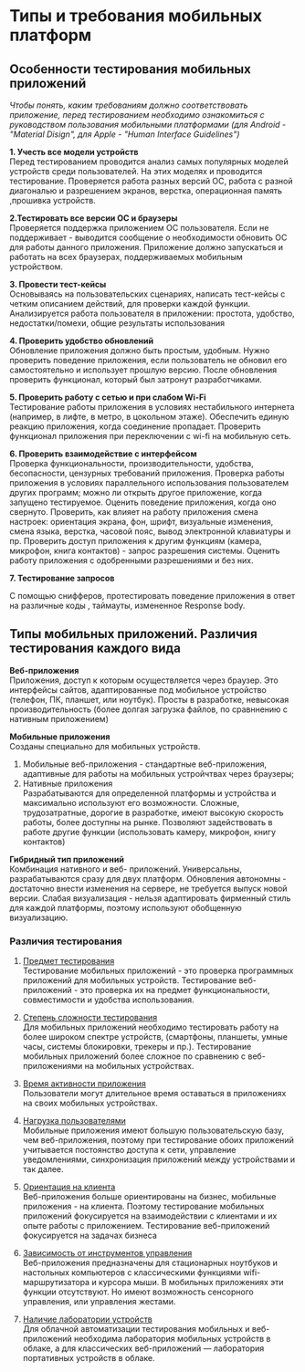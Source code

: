 # Типы и требования мобильных платформ  

## Особенности тестирования мобильных приложений  

*Чтобы понять, каким требованиям должно соответствовать приложение, перед тестированием необходимо ознакомиться с руководством пользования мобильными платформами (для Android - "Material Disign", для Apple - "Human Interface Guidelines")*  

**1. Учесть все модели устройств**  
Перед тестированием проводится анализ самых популярных моделей устройств среди пользователей. На этих моделях и проводится тестирование. Проверяется работа разных версий ОС, работа с разной диагональю и разрешением экранов, верстка, операционная память ,прошивка устройств.  

**2.Тестировать все версии ОС и браузеры**    
Проверяется поддержка приложением ОС пользователя. Если не поддерживает - выводится сообщение о необходимости обновить ОС для работы данного приложения. Приложение должно запускаться и работать на всех браузерах, поддерживаемых мобильным устройством.   

**3. Провести тест-кейсы**  
Основываясь на пользовательских сценариях, написать тест-кейсы с четким описанием действий, для проверки каждой функции. Анализируется работа пользователя в приложении: простота, удобство, недостатки/помехи, общие результаты использования  

**4. Проверить удобство обновлений**  
Обновление приложения должно быть простым, удобным. Нужно проверить поведение приложения, если пользователь не обновил его самостоятельно и использует прошлую версию. После обновления проверить функционал, который был затронут разработчиками. 

**5. Проверить работу с сетью и при слабом Wi-Fi**  
Тестирование работы приложения в условиях нестабильного интернета (например, в лифте, в метро, в цокольном этаже). Обеспечить единую реакцию приложения, когда соединение пропадает.  Проверить функционал приложения при переключении с wi-fi на мобильную сеть.

**6. Проверить взаимодействие с интерфейсом**  
Проверка функциональности, производительности, удобства, бесопасности, цензурных требований приложения. Проверка работы приложения в условиях параллельного использования пользователем других программ; можно ли открыть другое приложение, когда запущено тестируемое. Оценить поведение приложения, когда оно свернуто. Проверить, как влияет на работу приложения смена настроек: ориентация экрана, фон, шрифт, визуальные изменения, смена языка, верстка, часовой пояс, вывод электронной клавиатуры и пр. Проверить доступ приложения к другим функциям (камера, микрофон, книга контактов) - запрос разрешения системы. Оценить работу приложения с одобренными разрешениями и без них.  

**7. Тестирование запросов**  

С помощью снифферов, протестировать поведение приложения в ответ на различные коды , таймауты, измененное Response body.

## Типы мобильных приложений. Различия тестирования каждого вида  



**Веб-приложения**   
Приложения, доступ к которым осуществляется через браузер. Это интерфейсы сайтов, адаптированные под мобильное устройство (телефон,  ПК, планшет, или ноутбук). Просты в разработке, невысокая производительность (более долгая загрузка файлов, по сравннению с нативным приложением)  

**Мобильные приложения**   
Созданы специально для мобильных устройств.  
1. Мобильные веб-приложения - стандартные веб-приложения, адаптивные для работы на мобильных устройчтвах через браузеры;  
2. Нативные приложения  
Разрабатываются для определенной платформы и устройства и максимально используют его возможности. Сложные, трудозатратные, дорогие в разработке, имеют высокую скорость работы, более доступны на рынке. Позволяют задействовать в работе другие функции (использовать камеру, микрофон, книгу контактов)  

**Гибридный тип приложений**  
Комбинация нативного и веб- приложений. Универсальны, разрабатываются сразу для двух платформ.  Обновления автономны - достаточно внести изменения на сервере, не требуется выпуск новой версии. Слабая визуализация - нельзя адаптировать фирменный стиль для каждой платформы, поэтому используют обобщенную визуализацию.

### Различия тестирования   

1. <u>Предмет тестирования</u>  
Тестирование мобильных приложений  - это проверка  программных приложений для мобильных устройств. Тестирование веб-приложений - это проверка их на предмет функциональности, совместимости и удобства использования. 

2. <u>Степень сложности тестирования</u>  
Для мобильных приложений необходимо тестировать работу на более широком спектре устройств, (смартфоны, планшеты, умные часы, системы блокировки, трекеры и пр.). Тестирование мобильных приложений более сложное по сравнению с веб-приложениями на мобильных устройствах. 

3. <u>Время активности приложения</u>  
Пользователи могут длительное время оставаться в приложениях на своих мобильных устройствах. 

4. <u>Нагрузка пользователями</u>  
Мобильные приложения имеют большую пользовательскую базу, чем веб-приложения, поэтому при тестирование обоих приложений учитывается постоянство доступа к сети, управление уведомлениями, синхронизация приложений между устройствами и так далее.   

5. <u>Ориентация на клиента</u>  
Веб-приложения больше ориентированы на бизнес, мобильные приложения - на клиента. Поэтому тестирование мобильных приложений фокусируется на взаимодействии с клиентами и их опыте работы с приложением. Тестирование веб-приложений фокусируется на задачах бизнеса   

6. <u>Зависимость от инструментов управления</u>   
Веб-приложения предназначены для стационарных ноутбуков и настольных компьютеров с классическими функциями wifi-маршрутизатора и курсора мыши. В мобильных приложениях эти функции отсутствуют. Но имеют возможность сенсорного управления, или управления жестами.   

7. <u>Наличие лаборатории устройств</u>  
Для облачной автоматизации тестирования мобильных и веб-приложений необходима лаборатория мобильных устройств в облаке, а для классических веб-приложений — лаборатория портативных устройств в облаке. 